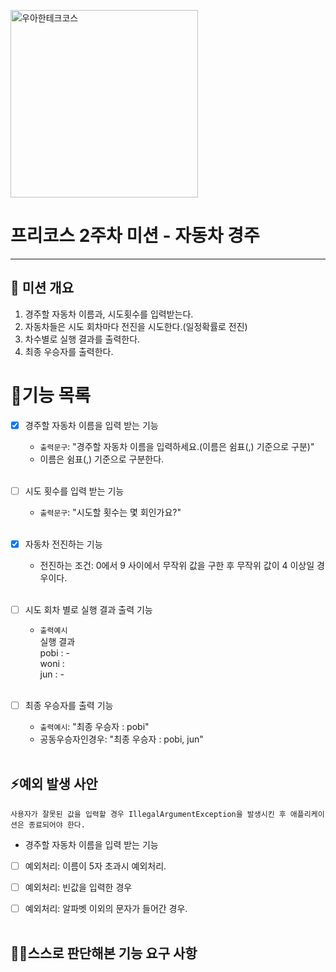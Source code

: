 
<p>
    <img src="https://github.com/user-attachments/assets/c811c2be-923e-4134-a7d4-56bd12198910" alt="우아한테크코스" width="300px">
</p>

# 프리코스 2주차 미션 - 자동차 경주

---

##  💪 미션 개요
1. 경주할 자동차 이름과, 시도횟수를 입력받는다.
2. 자동차들은 시도 회차마다 전진을 시도한다.(일정확률로 전진)
2. 차수별로 실행 결과를 출력한다.
3. 최종 우승자를 출력한다.

# 📝기능 목록

- [x] 경주할 자동차 이름을 입력 받는 기능
    - `출력문구`: "경주할 자동차 이름을 입력하세요.(이름은 쉼표(,) 기준으로 구분)"
    - 이름은 쉼표(,) 기준으로 구분한다.<br><br>

- [ ] 시도 횟수를 입력 받는 기능
  - `출력문구`: "시도할 횟수는 몇 회인가요?"<br><br>
  
- [x] 자동차 전진하는 기능
  - 전진하는 조건: 0에서 9 사이에서 무작위 값을 구한 후 무작위 값이 4 이상일 경우이다.<br><br>
 
- [ ] 시도 회차 별로 실행 결과 출력 기능
    - `출력예시`<br>
      실행 결과<br>
      pobi : -<br>
      woni :<Br>
      jun : -<br><br>

- [ ] 최종 우승자를 출력 기능
  - `출력예시`: "최종 우승자 : pobi"
  - 공동우승자인경우: "최종 우승자 : pobi, jun" <br><br>


## ⚡예외 발생 사안
`사용자가 잘못된 값을 입력할 경우 IllegalArgumentException을 발생시킨 후 애플리케이션은 종료되어야 한다.`

- 경주할 자동차 이름을 입력 받는 기능
- [ ] 예외처리: 이름이 5자 초과시 예외처리.
- [ ] 예외처리: 빈값을 입력한 경우
- [ ] 예외처리: 알파벳 이외의 문자가 들어간 경우.<br><br>


## 🙋‍♂️스스로 판단해본 기능 요구 사항

